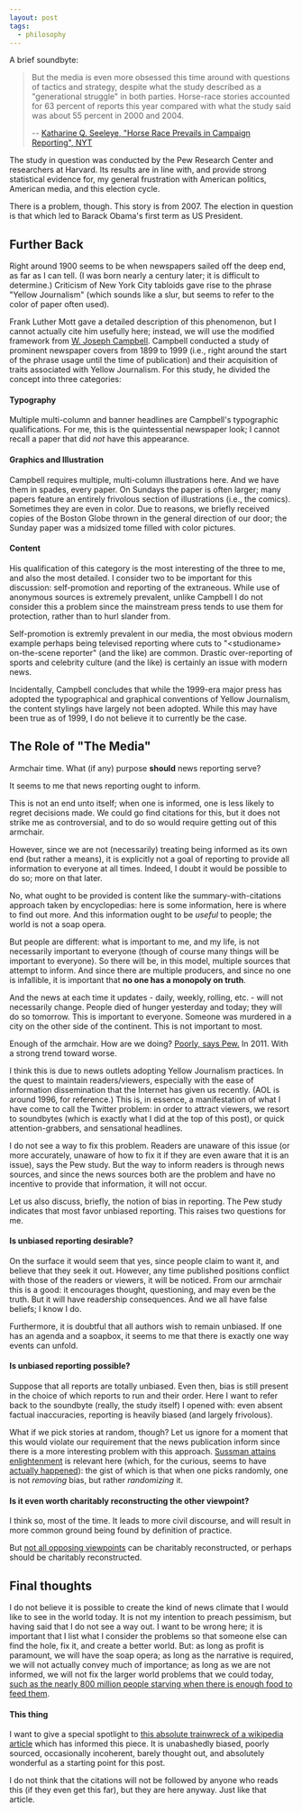 ```yaml
---
layout: post
tags:
  - philosophy
---
```


A brief soundbyte:

> But the media is even more obsessed this time around with questions of tactics and strategy, despite what the study described as a "generational struggle" in both parties. Horse-race stories accounted for 63 percent of reports this year compared with what the study said was about 55 percent in 2000 and 2004.
>
>   -- [Katharine Q. Seeleye, "Horse Race Prevails in Campaign Reporting", NYT](http://www.nytimes.com/2007/10/29/business/media/29coverage.html)

The study in question was conducted by the Pew Research Center and researchers
at Harvard.  Its results are in line with, and provide strong statistical
evidence for, my general frustration with American politics, American media,
and this election cycle.

There is a problem, though.  This story is from 2007.  The election in
question is that which led to Barack Obama's first term as US President.

## Further Back

Right around 1900 seems to be when newspapers sailed off the deep end, as far
as I can tell.  (I was born nearly a century later; it is difficult to
determine.)  Criticism of New York City tabloids gave rise to the phrase
"Yellow Journalism" (which sounds like a slur, but seems to refer to the color
of paper often used).

Frank Luther Mott gave a detailed description of this
phenomenon, but I cannot actually cite him usefully here; instead, we will use
the modified framework from
[W. Joseph Campbell](https://books.google.com/books?id=-_kWbKnrx8AC&lpg=PP1&dq=isbn%3A0275966860&pg=PA151##v=onepage&q&f=false).
Campbell conducted a study of prominent newspaper covers from 1899 to 1999
(i.e., right around the start of the phrase usage until the time of
publication) and their acquisition of traits associated with Yellow
Journalism.  For this study, he divided the concept into three categories:

#### Typography

Multiple multi-column and banner headlines are Campbell's typographic
qualifications.  For me, this is the quintessential newspaper look; I cannot
recall a paper that did *not* have this appearance.

#### Graphics and Illustration

Campbell requires multiple, multi-column illustrations here.  And we have them
in spades, every paper.  On Sundays the paper is often larger; many papers
feature an entirely frivolous section of illustrations (i.e., the comics).
Sometimes they are even in color.  Due to reasons, we briefly received copies
of the Boston Globe thrown in the general direction of our door; the Sunday
paper was a midsized tome filled with color pictures.

#### Content

His qualification of this category is the most interesting of the three to me,
and also the most detailed.  I consider two to be important for this
discussion: self-promotion and reporting of the extraneous.  While use of
anonymous sources is extremely prevalent, unlike Campbell I do not consider
this a problem since the mainstream press tends to use them for protection,
rather than to hurl slander from.

Self-promotion is extremly prevalent in our media, the most obvious modern
example perhaps being televised reporting where cuts to "&lt;studioname&gt;
on-the-scene reporter" (and the like) are common.  Drastic over-reporting of
sports and celebrity culture (and the like) is certainly an issue with modern
news.

Incidentally, Campbell concludes that while the 1999-era major press has
adopted the typographical and graphical conventions of Yellow Journalism, the
content stylings have largely not been adopted.  While this may have been true
as of 1999, I do not believe it to currently be the case.

## The Role of "The Media"

Armchair time.  What (if any) purpose **should** news reporting serve?

It seems to me that news reporting ought to inform.

This is not an end unto itself; when one is informed, one is less likely to
regret decisions made.  We could go find citations for this, but it does not
strike me as controversial, and to do so would require getting out of this
armchair.

However, since we are not (necessarily) treating being informed as its own
end (but rather a means), it is explicitly not a goal of reporting to provide
all information to everyone at all times.  Indeed, I doubt it would be
possible to do so; more on that later.

No, what ought to be provided is content like the summary-with-citations
approach taken by encyclopedias: here is some information, here is where to
find out more.  And this information ought to be *useful* to people; the world
is not a soap opera.

But people are different: what is important to me, and my life, is not
necessarily important to everyone (though of course many things will be
important to everyone).  So there will be, in this model, multiple sources
that attempt to inform.  And since there are multiple producers, and since no
one is infallible, it is important that **no one has a monopoly on truth**.

And the news at each time it updates - daily, weekly, rolling, etc. - will not
necessarily change.  People died of hunger yesterday and today; they will do
so tomorrow.  This is important to everyone.  Someone was murdered in a city
on the other side of the continent.  This is not important to most.

Enough of the armchair.  How are we doing?
[Poorly, says Pew.](http://www.people-press.org/2011/09/22/press-widely-criticized-but-trusted-more-than-other-institutions/)
In 2011.  With a strong trend toward worse.

I think this is due to news outlets adopting Yellow Journalism practices.  In
the quest to maintain readers/viewers, especially with the ease of information
dissemination that the Internet has given us recently.  (AOL is around 1996,
for reference.)  This is, in essence, a manifestation of what I have come to
call the Twitter problem: in order to attract viewers, we resort to soundbytes
(which is exactly what I did at the top of this post), or quick
attention-grabbers, and sensational headlines.

I do not see a way to fix this problem.  Readers are unaware of this issue (or
more accurately, unaware of how to fix it if they are even aware that it is an
issue), says the Pew study.  But the way to inform readers is through news
sources, and since the news sources both are the problem and have no incentive
to provide that information, it will not occur.

Let us also discuss, briefly, the notion of bias in reporting.  The Pew study
indicates that most favor unbiased reporting.  This raises two questions for
me.

#### Is unbiased reporting desirable?

On the surface it would seem that yes, since people claim to want it, and
believe that they seek it out.  However, any time published positions conflict
with those of the readers or viewers, it will be noticed.  From our armchair
this is a good: it encourages thought, questioning, and may even be the
truth.  But it will have readership consequences.  And we all have false
beliefs; I know I do.

Furthermore, it is doubtful that all authors wish to remain unbiased.  If one
has an agenda and a soapbox, it seems to me that there is exactly one way
events can unfold.

#### Is unbiased reporting possible?

Suppose that all reports are totally unbiased.  Even then, bias is still
present in the choice of which reports to run and their order.  Here I want to
refer back to the soundbyte (really, the study itself) I opened with: even
absent factual inaccuracies, reporting is heavily biased (and largely
frivolous).

What if we pick stories at random, though?  Let us ignore for a moment that
this would violate our requirement that the news publication inform since
there is a more interesting problem with this approach.
[Sussman attains enlightenment](http://www.catb.org/jargon/html/koans.html) is
relevant here (which, for the curious, seems to have
[actually happened](https://web.archive.org/web/20120717041345/http://sch57.msk.ru/~khim/hackers/part1/chapter6.html)):
the gist of which is that when one picks randomly, one is not *removing* bias,
but rather *randomizing* it.

#### Is it even worth charitably reconstructing the other viewpoint?

I think so, most of the time.  It leads to more civil discourse, and will
result in more common ground being found by definition of practice.

But
[not all opposing viewpoints](https://en.wikipedia.org/wiki/Westboro_baptist_church)
can be charitably reconstructed, or perhaps should be charitably
reconstructed.

## Final thoughts

I do not believe it is possible to create the kind of news climate that I
would like to see in the world today.  It is not my intention to preach
pessimism, but having said that I do not see a way out.  I want to be wrong
here; it is important that I list what I consider the problems so that someone
else can find the hole, fix it, and create a better world.  But: as long as
profit is paramount, we will have the soap opera; as long as the narrative is
required, we will not actually convey much of importance; as long as we are
not informed, we will not fix the larger world problems that we could today,
[such as the nearly 800 million people starving when there is enough food to feed them](http://www.worldhunger.org/2015-world-hunger-and-poverty-facts-and-statistics/).

#### This thing

I want to give a special spotlight to
[this absolute trainwreck of a wikipedia article](https://en.wikipedia.org/w/index.php?title=News_media_in_the_United_States&oldid=748857161##Public_attitudes_regarding_news_media)
which has informed this piece.  It is unabashedly biased, poorly sourced,
occasionally incoherent, barely thought out, and absolutely wonderful as a
starting point for this post.

I do not think that the citations will not be followed by anyone who reads
this (if they even get this far), but they are here anyway.  Just like that
article.
